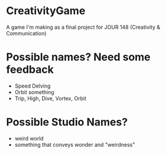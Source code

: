 # CreativityGame
A game I'm making as a final project for JOUR 148 (Creativity &amp; Communication)


# Possible names? Need some feedback
 - Speed Delving
 - Orbit something
 - Trip, High, Dive, Vortex, Orbit
 
# Possible Studio Names?
 - weird world
 - something that conveys wonder and "weirdness"
